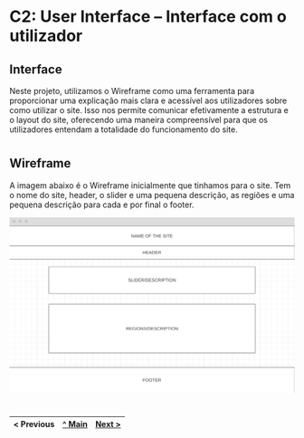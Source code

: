 # C2: User Interface – Interface com o utilizador


## Interface

Neste projeto, utilizamos o Wireframe como uma ferramenta para proporcionar uma explicação mais clara e acessível aos utilizadores sobre como utilizar o site. Isso nos permite comunicar efetivamente a estrutura e o layout do site, oferecendo uma maneira compreensível para que os utilizadores entendam a totalidade do funcionamento do site.

#

## Wireframe

A imagem abaixo é o Wireframe inicialmente que tinhamos para o site. Tem o nome do site, header, o slider e uma pequena descrição, as regiões e uma pequena descrição para cada e por final o footer.

<img alt="Wireframe" src="img/Wireframe.jpg">



#


< Previous | [^ Main](../../../) | [Next >](c3.md)
:--- | :---: | ---: 

